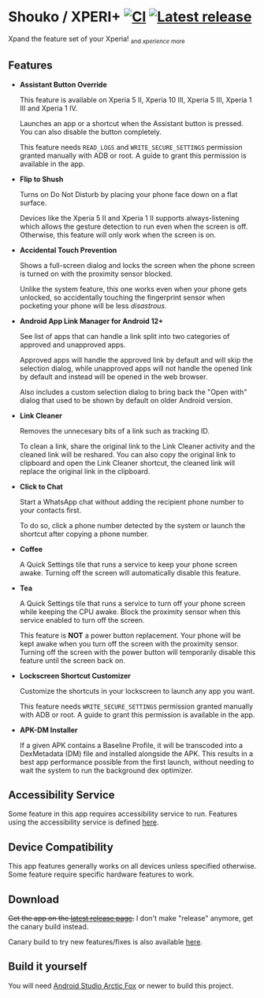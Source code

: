 # Shouko / XPERI+ [![CI](https://github.com/ivaniskandar/shouko/actions/workflows/android-master.yml/badge.svg?branch=master&event=push)](https://github.com/ivaniskandar/shouko/actions/workflows/android-master.yml) [![Latest release](https://img.shields.io/badge/download-canary-orange)](https://nightly.link/ivaniskandar/shouko/workflows/android-master/master/shouko-canary.zip)

Xpand the feature set of your Xperia! <sub>and *xperience* more</sub>


Features
----------

- **Assistant Button Override**

  This feature is available on Xperia 5 II, Xperia 10 III, Xperia 5 III, Xperia 1 III and Xperia 1 IV.

  Launches an app or a shortcut when the Assistant button is pressed. You can also disable the button completely.

  This feature needs `READ_LOGS` and `WRITE_SECURE_SETTINGS` permission granted manually with ADB or root. A guide to grant this permission is available in the app.

- **Flip to Shush**

  Turns on Do Not Disturb by placing your phone face down on a flat surface.

  Devices like the Xperia 5 II and Xperia 1 II supports always-listening which allows the gesture detection to run even when the screen is off. Otherwise, this feature will only work when the screen is on.

- **Accidental Touch Prevention**

  Shows a full-screen dialog and locks the screen when the phone screen is turned on with the proximity sensor blocked.

  Unlike the system feature, this one works even when your phone gets unlocked, so accidentally touching the fingerprint sensor when pocketing your phone will be less *disastrous*.
  
- **Android App Link Manager for Android 12+**

  See list of apps that can handle a link split into two categories of approved and unapproved apps.
  
  Approved apps will handle the approved link by default and will skip the selection dialog, while unapproved apps will not handle the opened link by default and instead will be opened in the web browser.
  
  Also includes a custom selection dialog to bring back the "Open with" dialog that used to be shown by default on older Android version.
  
- **Link Cleaner**

  Removes the unnecesary bits of a link such as tracking ID.
  
  To clean a link, share the original link to the Link Cleaner activity and the cleaned link will be reshared. You can also copy the original link to clipboard and open the Link Cleaner shortcut, the cleaned link will replace the original link in the clipboard.

- **Click to Chat**

  Start a WhatsApp chat without adding the recipient phone number to your contacts first.

  To do so, click a phone number detected by the system or launch the shortcut after copying a phone number.

- **Coffee**

  A Quick Settings tile that runs a service to keep your phone screen awake. Turning off the screen will automatically disable this feature.

- **Tea**

  A Quick Settings tile that runs a service to turn off your phone screen while keeping the CPU awake. Block the proximity sensor when this service enabled to turn off the screen.

  This feature is **NOT** a power button replacement. Your phone will be kept awake when you turn off the screen with the proximity sensor. Turning off the screen with the power button will temporarily disable this feature until the screen back on.

- **Lockscreen Shortcut Customizer**

  Customize the shortcuts in your lockscreen to launch any app you want.

  This feature needs `WRITE_SECURE_SETTINGS` permission granted manually with ADB or root. A guide to grant this permission is available in the app.

- **APK-DM Installer**

  If a given APK contains a Baseline Profile, it will be transcoded into a DexMetadata (DM) file and installed alongside the APK. This results in a best app performance possible from the first launch, without needing to wait the system to run the background dex optimizer.

Accessibility Service
----------

Some feature in this app requires accessibility service to run. Features using the accessibility service is defined [here](app/src/main/java/xyz/ivaniskandar/shouko/feature).

Device Compatibility
----------

This app features generally works on all devices unless specified otherwise. Some feature require specific hardware features to work.

Download
----------

~~Get the app on the [latest release page](https://github.com/ivaniskandar/shouko/releases/latest).~~ I don't make "release" anymore, get the canary build instead.

Canary build to try new features/fixes is also available [here](https://nightly.link/ivaniskandar/shouko/workflows/android-master/master/shouko-canary.zip).

Build it yourself
----------

You will need [Android Studio Arctic Fox](https://developer.android.com/studio) or newer to build this project.
